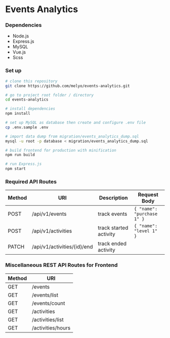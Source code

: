 # Events Analytics

### Dependencies

- Node.js
- Express.js
- MySQL
- Vue.js
- Scss

### Set up

``` bash
# clone this repository
git clone https://github.com/melyo/events-analytics.git

# go to project root folder / directory
cd events-analytics

# install dependencies
npm install

# set up MySQL as database then create and configure .env file
cp .env.sample .env

# import data dump from migration/events_analytics_dump.sql
mysql -u root -p database < migration/events_analytics_dump.sql

# build frontend for production with minification
npm run build

# run Express.js
npm start
```

### Required API Routes

| Method    | URI                           | Description               | Request Body              |
| ---       | ---                           | ---                       | ---                       |
| POST      | /api/v1/events                | track events              | `{ "name": "purchase 1" }`|
| POST      | /api/v1/activities            | track started activity    | `{ "name": "level 1" }`   |
| PATCH     | /api/v1/activities/{id}/end   | track ended activity      |                           |

### Miscellaneous REST API Routes for Frontend

| Method    | URI               |
| ---       | ---               |
| GET       | /events           |
| GET       | /events/list      |
| GET       | /events/count     |
| GET       | /activities       |
| GET       | /activities/list  |
| GET       | /activities/hours |
